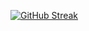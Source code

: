 [![GitHub Streak](https://streak-stats.demolab.com?user=kylekim8900&theme=dark)](https://git.io/streak-stats)
